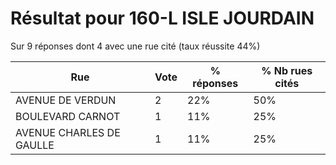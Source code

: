 # Résultat pour 160-L ISLE JOURDAIN

Sur 9 réponses dont 4 avec une rue cité (taux réussite 44%)

| Rue | Vote | % réponses | % Nb rues cités|
|-----|------|------------|----------------|
| AVENUE DE VERDUN | 2 | 22% | 50%|
| BOULEVARD CARNOT | 1 | 11% | 25%|
| AVENUE CHARLES DE GAULLE | 1 | 11% | 25%|
